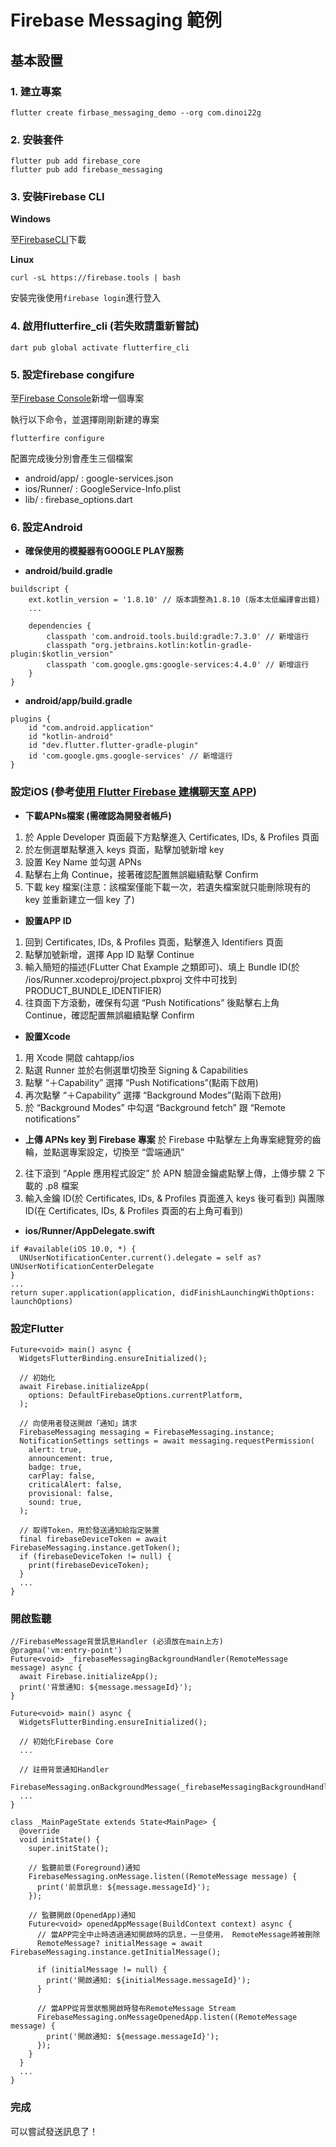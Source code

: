 # Firebase Messaging 範例

## 基本設置

### 1. 建立專案
```
flutter create firbase_messaging_demo --org com.dinoi22g
```

### 2. 安裝套件

```
flutter pub add firebase_core
flutter pub add firebase_messaging
```

### 3. 安裝Firebase CLI

**Windows**

至[FirebaseCLI](https://firebase.google.com/docs/cli?hl=zh-tw)下載


**Linux**
```
curl -sL https://firebase.tools | bash
```

安裝完後使用```firebase login```進行登入


### 4. 啟用flutterfire_cli (若失敗請重新嘗試)

```
dart pub global activate flutterfire_cli
```


### 5. 設定firebase congifure

至[Firebase Console](https://console.firebase.google.com/u/0/?hl=zh-tw)新增一個專案

執行以下命令，並選擇剛剛新建的專案
```
flutterfire configure
```

配置完成後分別會產生三個檔案
- android/app/ : google-services.json
- ios/Runner/ : GoogleService-Info.plist
- lib/ : firebase_options.dart

### 6. 設定Android

- **確保使用的模擬器有GOOGLE PLAY服務**

- **android/build.gradle**
```
buildscript {
    ext.kotlin_version = '1.8.10' // 版本調整為1.8.10 (版本太低編譯會出錯)
    ...

    dependencies {
        classpath 'com.android.tools.build:gradle:7.3.0' // 新增這行
        classpath "org.jetbrains.kotlin:kotlin-gradle-plugin:$kotlin_version"
        classpath 'com.google.gms:google-services:4.4.0' // 新增這行
    }
}
```

- **android/app/build.gradle**
```
plugins {
    id "com.android.application"
    id "kotlin-android"
    id "dev.flutter.flutter-gradle-plugin" 
    id 'com.google.gms.google-services' // 新增這行
}
```

### 設定iOS (參考[使用 Flutter Firebase 建構聊天室 APP](https://hackmd.io/@WangShuan/SySYUmVf3))

- **下載APNs檔案 (需確認為開發者帳戶)**

1. 於 Apple Developer 頁面最下方點擊進入 Certificates, IDs, & Profiles 頁面
2. 於左側選單點擊進入 keys 頁面，點擊加號新增 key
3. 設置 Key Name 並勾選 APNs
4. 點擊右上角 Continue，接著確認配置無誤繼續點擊 Confirm
5. 下載 key 檔案(注意：該檔案僅能下載一次，若遺失檔案就只能刪除現有的 key 並重新建立一個 key 了)

- **設置APP ID**
  
1. 回到 Certificates, IDs, & Profiles 頁面，點擊進入 Identifiers 頁面
2. 點擊加號新增，選擇 App ID 點擊 Continue
3. 輸入簡短的描述(FLutter Chat Example 之類即可)、填上 Bundle ID(於 /ios/Runner.xcodeproj/project.pbxproj 文件中可找到 PRODUCT_BUNDLE_IDENTIFIER)
4. 往頁面下方滾動，確保有勾選 “Push Notifications” 後點擊右上角 Continue，確認配置無誤繼續點擊 Confirm

- **設置Xcode**
1. 用 Xcode 開啟 cahtapp/ios
2. 點選 Runner 並於右側選單切換至 Signing & Capabilities
3. 點擊 “＋Capability” 選擇 “Push Notifications”(點兩下啟用)
4. 再次點擊 “＋Capability” 選擇 “Background Modes”(點兩下啟用)
5. 於 “Background Modes” 中勾選 “Background fetch” 跟 “Remote notifications”

- **上傳 APNs key 到 Firebase 專案**
 於 Firebase 中點擊左上角專案總覽旁的齒輪，並點選專案設定，切換至 “雲端通訊”
2. 往下滾到 “Apple 應用程式設定” 於 APN 驗證金鑰處點擊上傳，上傳步驟 2 下載的 .p8 檔案
3. 輸入金鑰 ID(於 Certificates, IDs, & Profiles 頁面進入 keys 後可看到) 與團隊 ID(在 Certificates, IDs, & Profiles 頁面的右上角可看到)

- **ios/Runner/AppDelegate.swift**
```
if #available(iOS 10.0, *) {
  UNUserNotificationCenter.current().delegate = self as? UNUserNotificationCenterDelegate
}
...
return super.application(application, didFinishLaunchingWithOptions: launchOptions)
```

### 設定Flutter

```
Future<void> main() async {
  WidgetsFlutterBinding.ensureInitialized();

  // 初始化
  await Firebase.initializeApp(
    options: DefaultFirebaseOptions.currentPlatform,
  );

  // 向使用者發送開啟「通知」請求
  FirebaseMessaging messaging = FirebaseMessaging.instance;
  NotificationSettings settings = await messaging.requestPermission(
    alert: true,
    announcement: true,
    badge: true,
    carPlay: false,
    criticalAlert: false,
    provisional: false,
    sound: true,
  );

  // 取得Token，用於發送通知給指定裝置
  final firebaseDeviceToken = await FirebaseMessaging.instance.getToken();
  if (firebaseDeviceToken != null) {
    print(firebaseDeviceToken);
  }
  ...
}
```

### 開啟監聽

```
//FirebaseMessage背景訊息Handler (必須放在main上方)
@pragma('vm:entry-point')
Future<void> _firebaseMessagingBackgroundHandler(RemoteMessage message) async {
  await Firebase.initializeApp();
  print('背景通知: ${message.messageId}');
}

Future<void> main() async {
  WidgetsFlutterBinding.ensureInitialized();

  // 初始化Firebase Core
  ...

  // 註冊背景通知Handler
  FirebaseMessaging.onBackgroundMessage(_firebaseMessagingBackgroundHandler);
  ...
}

class _MainPageState extends State<MainPage> {
  @override
  void initState() {
    super.initState();

    // 監聽前景(Foreground)通知
    FirebaseMessaging.onMessage.listen((RemoteMessage message) {
      print('前景訊息: ${message.messageId}');
    });

    // 監聽開啟(OpenedApp)通知
    Future<void> openedAppMessage(BuildContext context) async {
      // 當APP完全中止時透過通知開啟時的訊息，一旦使用， RemoteMessage將被刪除
      RemoteMessage? initialMessage = await FirebaseMessaging.instance.getInitialMessage();
    
      if (initialMessage != null) {
        print('開啟通知: ${initialMessage.messageId}');
      }
    
      // 當APP從背景狀態開啟時發布RemoteMessage Stream
      FirebaseMessaging.onMessageOpenedApp.listen((RemoteMessage message) {
        print('開啟通知: ${message.messageId}');
      });
    }
  }
  ...
}
```

### 完成

可以嘗試發送訊息了！
